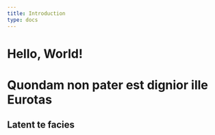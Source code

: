 ```yaml
---
title: Introduction
type: docs
---
```


# Hello, World!

# Quondam non pater est dignior ille Eurotas

## Latent te facies

